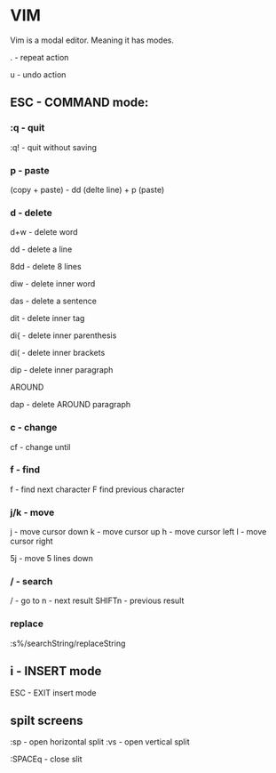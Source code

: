 # VIM

Vim is a modal editor. Meaning it has modes.

. - repeat action

u - undo action

## ESC - COMMAND mode:
### :q - quit
:q! - quit without saving

### p - paste
(copy + paste) - dd (delte line) + p (paste)

### d - delete
d+w - delete word

dd - delete a line

8dd - delete 8 lines

diw - delete inner word

das - delete a sentence

dit - delete inner tag

di{ - delete inner parenthesis

di( - delete inner brackets

dip - delete inner paragraph

AROUND

dap - delete AROUND paragraph

### c - change
cf<character> - change until <character>

### f - find
f<character> - find next character
F<character> find previous character

### j/k - move
j - move cursor down
k - move cursor up
h - move cursor left
l - move cursor right

5j - move 5 lines down
 
### / - search
/<searchString> - go to <searchString>
 n - next result
 SHIFTn - previous result

### replace
 :s%/searchString/replaceString

## i - INSERT mode
ESC - EXIT insert mode


## spilt screens
:sp - open horizontal split
:vs - open vertical split

:SPACEq - close slit
